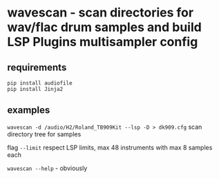 # wavescan - scan directories for wav/flac drum samples and build LSP Plugins multisampler config

## requirements

```
pip install audiofile
pip install Jinja2
```

## examples

`wavescan -d /audio/H2/Roland_TB909Kit --lsp -D > dk909.cfg` scan directory tree for samples

flag `--limit` respect LSP limits, max 48 instruments with max 8 samples each

`wavescan --help` - obviously
